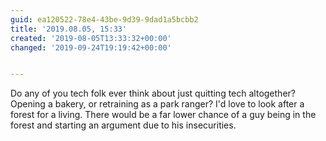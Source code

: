 ```yaml
---
guid: ea120522-78e4-43be-9d39-9dad1a5bcbb2
title: '2019.08.05, 15:33'
created: '2019-08-05T13:33:32+00:00'
changed: '2019-09-24T19:19:42+00:00'


---
```


Do any of you tech folk ever think about just quitting tech altogether? Opening a bakery, or retraining as a park ranger? I'd love to look after a forest for a living. There would be a far lower chance of a guy being in the forest and starting an argument due to his insecurities.

